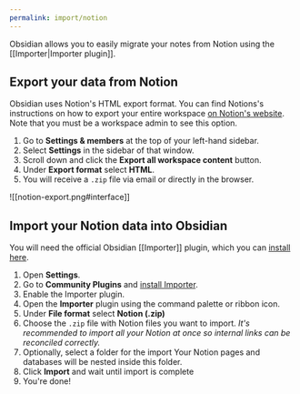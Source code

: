 ```yaml
---
permalink: import/notion
---
```

Obsidian allows you to easily migrate your notes from Notion using the [[Importer|Importer plugin]].

## Export your data from Notion

Obsidian uses Notion's HTML export format. You can find Notions's instructions on how to export your entire workspace [on Notion's website](https://www.notion.so/help/export-your-content). Note that you must be a workspace admin to see this option.

1. Go to **Settings & members** at the top of your left-hand sidebar.
2. Select **Settings** in the sidebar of that window.
3. Scroll down and click the **Export all workspace content** button.
4. Under **Export format** select **HTML**.
5. You will receive a `.zip` file via email or directly in the browser.

![[notion-export.png#interface]]

## Import your Notion data into Obsidian

You will need the official Obsidian [[Importer]] plugin, which you can [install here](obsidian://show-plugin?id=obsidian-importer).

1. Open **Settings**.
2. Go to **Community Plugins** and [install Importer](obsidian://show-plugin?id=obsidian-importer).
3. Enable the Importer plugin.
4. Open the **Importer** plugin using the command palette or ribbon icon.
5. Under **File format** select **Notion (.zip)**
6. Choose the `.zip` file with Notion files you want to import. *It's recommended to import all your Notion at once so internal links can be reconciled correctly.*
7. Optionally, select a folder for the import Your Notion pages and databases will be nested inside this folder.
8. Click **Import** and wait until import is complete
9. You're done!